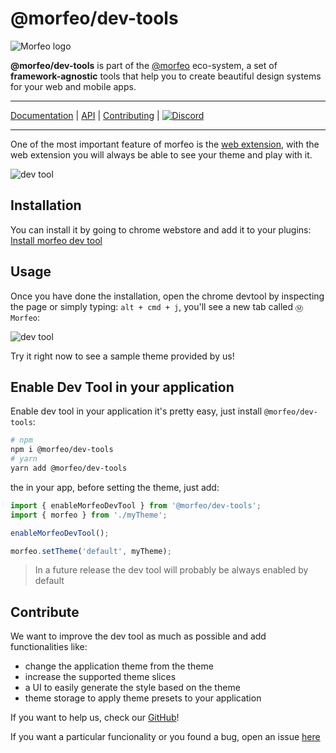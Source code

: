# @morfeo/dev-tools

![Morfeo logo](https://morfeo.dev/img/morfeo.png)

**@morfeo/dev-tools** is part of the [@morfeo](https://morfeo.dev) eco-system, a set of **framework-agnostic** tools that help you to create beautiful design systems for your web and mobile apps.

---

[Documentation](https://morfeo.dev) | [API](https://github.com/VLK-STUDIO/morfeo) | [Contributing](https://github.com/VLK-STUDIO/morfeo/blob/main/CONTRIBUTING.md) | [![Discord](https://badgen.net/badge/icon/discord?icon=discord&label)](https://discord.gg/5hbsKMBRBh)

---

One of the most important feature of morfeo is the [web extension](https://chrome.google.com/webstore/detail/morfeo/phhhjdmeicikchjnpepljcdgbmipipcl),
with the web extension you will always be able to see your theme and play with it.

![dev tool](https://morfeo.dev/img/devtool/hero.jpeg)

## Installation

You can install it by going to chrome webstore and add it to your plugins:
[Install morfeo dev tool](https://chrome.google.com/webstore/detail/morfeo/phhhjdmeicikchjnpepljcdgbmipipcl)

## Usage

Once you have done the installation, open the chrome devtool by inspecting the page or simply typing:
`alt + cmd + j`, you'll see a new tab called `Ⓜ️ Morfeo`:

![dev tool](https://morfeo.dev/img/devtool/tabs.png)

Try it right now to see a sample theme provided by us!

## Enable Dev Tool in your application

Enable dev tool in your application it's pretty easy, just install `@morfeo/dev-tools`:

```bash
# npm
npm i @morfeo/dev-tools
# yarn
yarn add @morfeo/dev-tools
```

the in your app, before setting the theme, just add:

```typescript
import { enableMorfeoDevTool } from '@morfeo/dev-tools';
import { morfeo } from './myTheme';

enableMorfeoDevTool();

morfeo.setTheme('default', myTheme);
```

> In a future release the dev tool will probably be always enabled by default

## Contribute

We want to improve the dev tool as much as possible and add functionalities like:

- change the application theme from the theme
- increase the supported theme slices
- a UI to easily generate the style based on the theme
- theme storage to apply theme presets to your application

If you want to help us, check our [GitHub](https://github.com/VLK-STUDIO/morfeo)!

If you want a particular funcionality or you found a bug, open an issue [here](https://github.com/VLK-STUDIO/morfeo/issues)
